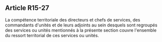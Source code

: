 Article R15-27
----
La compétence territoriale des directeurs et chefs de services, des commandants
d'unités et de leurs adjoints au sein desquels sont regroupés des services ou
unités mentionnés à la présente section couvre l'ensemble du ressort territorial
de ces services ou unités.
